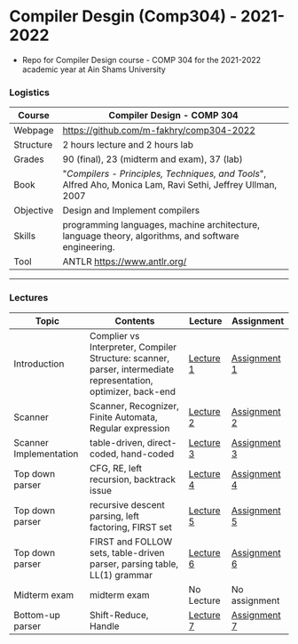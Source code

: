 # Compiler Desgin (Comp304) - 2021-2022

- Repo for Compiler Design course - COMP 304 for the 2021-2022 academic year at Ain Shams University

### Logistics

Course | Compiler Design - COMP 304
---|----
Webpage| https://github.com/m-fakhry/comp304-2022
Structure | 2 hours lecture and 2 hours lab
Grades | 90 (final), 23 (midterm and exam), 37 (lab)
Book | "_Compilers - Principles, Techniques, and Tools_", Alfred Aho, Monica Lam, Ravi Sethi, Jeffrey Ullman, 2007
Objective | Design and Implement compilers
Skills | programming languages, machine architecture, language theory, algorithms, and software engineering.
Tool |  ANTLR https://www.antlr.org/

---

### Lectures

Topic | Contents | Lecture | Assignment
---|---|---|---
Introduction | Complier vs Interpreter, Compiler Structure: scanner, parser, intermediate representation, optimizer, back-end  | [Lecture 1](Lectures/lec1.md) | [Assignment 1](Assignments/assignment1.md)
Scanner | Scanner, Recognizer, Finite Automata, Regular expression | [Lecture 2](Lectures/lec2.md) | [Assignment 2](Assignments/assignment2.md)
Scanner Implementation | table-driven, direct-coded, hand-coded | [Lecture 3](Lectures/lec3.md) | [Assignment 3](Assignments/assignment3.md)
Top down parser | CFG, RE, left recursion, backtrack issue | [Lecture 4](Lectures/lec4.md) | [Assignment 4](Assignments/assignment4.md)
Top down parser | recursive descent parsing, left factoring, FIRST set | [Lecture 5](Lectures/lec5.md) | [Assignment 5](Assignments/assignment5.md)
Top down parser | FIRST and FOLLOW sets, table-driven parser, parsing table, LL(1) grammar | [Lecture 6](Lectures/lec6.md) | [Assignment 6](Assignments/assignment6.md)
Midterm exam | midterm exam | No Lecture | No assignment
Bottom-up parser | Shift-Reduce, Handle | [Lecture 7](Lectures/lec7.md) | [Assignment 7](Assignments/assignment7.md)
